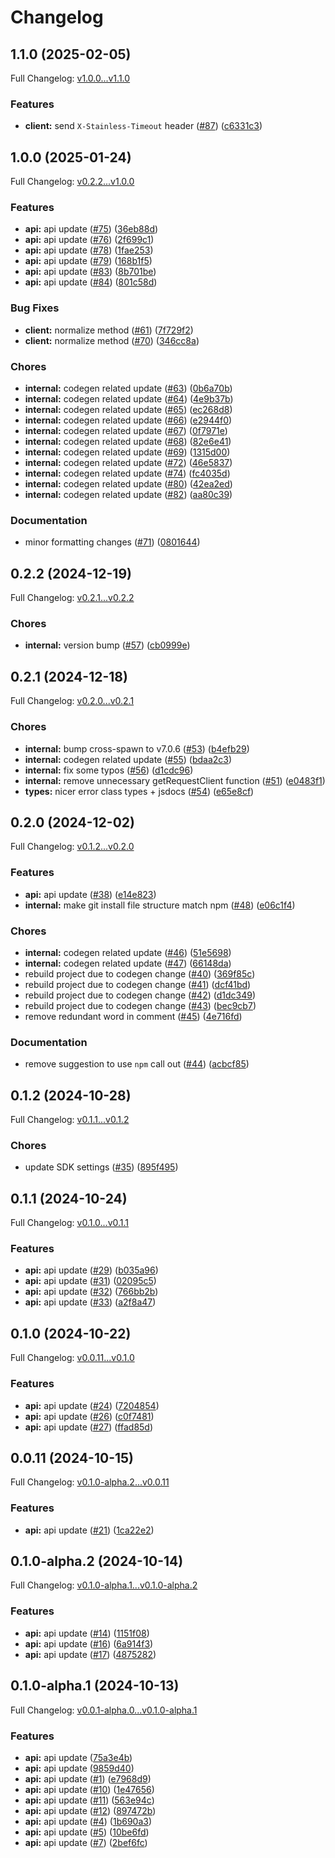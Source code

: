 # Changelog

## 1.1.0 (2025-02-05)

Full Changelog: [v1.0.0...v1.1.0](https://github.com/ArcadeAI/arcade-js/compare/v1.0.0...v1.1.0)

### Features

* **client:** send `X-Stainless-Timeout` header ([#87](https://github.com/ArcadeAI/arcade-js/issues/87)) ([c6331c3](https://github.com/ArcadeAI/arcade-js/commit/c6331c3ab890be4557ff6a1c77edfc4b230f91c3))

## 1.0.0 (2025-01-24)

Full Changelog: [v0.2.2...v1.0.0](https://github.com/ArcadeAI/arcade-js/compare/v0.2.2...v1.0.0)

### Features

* **api:** api update ([#75](https://github.com/ArcadeAI/arcade-js/issues/75)) ([36eb88d](https://github.com/ArcadeAI/arcade-js/commit/36eb88ddefc2abfb9d8f550efa20cdacdaf8f283))
* **api:** api update ([#76](https://github.com/ArcadeAI/arcade-js/issues/76)) ([2f699c1](https://github.com/ArcadeAI/arcade-js/commit/2f699c1ea33aac5bd168a9bafd8924f0185de3d3))
* **api:** api update ([#78](https://github.com/ArcadeAI/arcade-js/issues/78)) ([1fae253](https://github.com/ArcadeAI/arcade-js/commit/1fae253828f24462b3b327d03b71df0ef157efc5))
* **api:** api update ([#79](https://github.com/ArcadeAI/arcade-js/issues/79)) ([168b1f5](https://github.com/ArcadeAI/arcade-js/commit/168b1f550f966e6dd6d9d0870f1df32bb4d0eb9a))
* **api:** api update ([#83](https://github.com/ArcadeAI/arcade-js/issues/83)) ([8b701be](https://github.com/ArcadeAI/arcade-js/commit/8b701be8dc3a2ff9e623b83a601e0c3beb35889e))
* **api:** api update ([#84](https://github.com/ArcadeAI/arcade-js/issues/84)) ([801c58d](https://github.com/ArcadeAI/arcade-js/commit/801c58da6b947ecd5995740d8bf8afb74c527dd9))


### Bug Fixes

* **client:** normalize method ([#61](https://github.com/ArcadeAI/arcade-js/issues/61)) ([7f729f2](https://github.com/ArcadeAI/arcade-js/commit/7f729f27460aa59a4cc3b19c893062fcc4ca7198))
* **client:** normalize method ([#70](https://github.com/ArcadeAI/arcade-js/issues/70)) ([346cc8a](https://github.com/ArcadeAI/arcade-js/commit/346cc8a5054e6120c1d8e320c98e72e9cd07ccb6))


### Chores

* **internal:** codegen related update ([#63](https://github.com/ArcadeAI/arcade-js/issues/63)) ([0b6a70b](https://github.com/ArcadeAI/arcade-js/commit/0b6a70b4882c5b70ee0f1ee4cff5621263576e11))
* **internal:** codegen related update ([#64](https://github.com/ArcadeAI/arcade-js/issues/64)) ([4e9b37b](https://github.com/ArcadeAI/arcade-js/commit/4e9b37bb9615b1ee869c4d7116978be04bf27650))
* **internal:** codegen related update ([#65](https://github.com/ArcadeAI/arcade-js/issues/65)) ([ec268d8](https://github.com/ArcadeAI/arcade-js/commit/ec268d8b98c6a2dbf35a5ffc4006abbec2850fce))
* **internal:** codegen related update ([#66](https://github.com/ArcadeAI/arcade-js/issues/66)) ([e2944f0](https://github.com/ArcadeAI/arcade-js/commit/e2944f04cff49300381faa8a06a53fd9be23a83d))
* **internal:** codegen related update ([#67](https://github.com/ArcadeAI/arcade-js/issues/67)) ([0f7971e](https://github.com/ArcadeAI/arcade-js/commit/0f7971eff276dc2b564db624340908036fba9892))
* **internal:** codegen related update ([#68](https://github.com/ArcadeAI/arcade-js/issues/68)) ([82e6e41](https://github.com/ArcadeAI/arcade-js/commit/82e6e41b778470ce34953905c6c6b669a4ba423e))
* **internal:** codegen related update ([#69](https://github.com/ArcadeAI/arcade-js/issues/69)) ([1315d00](https://github.com/ArcadeAI/arcade-js/commit/1315d00b4573c6ba6fada3cf71df1d32b11b2ce2))
* **internal:** codegen related update ([#72](https://github.com/ArcadeAI/arcade-js/issues/72)) ([46e5837](https://github.com/ArcadeAI/arcade-js/commit/46e58375269048cf1a58445b0fe1e266d3416402))
* **internal:** codegen related update ([#74](https://github.com/ArcadeAI/arcade-js/issues/74)) ([fc4035d](https://github.com/ArcadeAI/arcade-js/commit/fc4035d1067bb9d47bcf3f018d24d1f7bb878a2e))
* **internal:** codegen related update ([#80](https://github.com/ArcadeAI/arcade-js/issues/80)) ([42ea2ed](https://github.com/ArcadeAI/arcade-js/commit/42ea2ededb9302fba24e48f7787682a7883140f3))
* **internal:** codegen related update ([#82](https://github.com/ArcadeAI/arcade-js/issues/82)) ([aa80c39](https://github.com/ArcadeAI/arcade-js/commit/aa80c39657c3cec4818f626a22a4266af1f54e94))


### Documentation

* minor formatting changes ([#71](https://github.com/ArcadeAI/arcade-js/issues/71)) ([0801644](https://github.com/ArcadeAI/arcade-js/commit/0801644c04394818799450624e5afd4ae10feff6))

## 0.2.2 (2024-12-19)

Full Changelog: [v0.2.1...v0.2.2](https://github.com/ArcadeAI/arcade-js/compare/v0.2.1...v0.2.2)

### Chores

* **internal:** version bump ([#57](https://github.com/ArcadeAI/arcade-js/issues/57)) ([cb0999e](https://github.com/ArcadeAI/arcade-js/commit/cb0999e9fcc375d85c08acc21a4e43e95322df0e))

## 0.2.1 (2024-12-18)

Full Changelog: [v0.2.0...v0.2.1](https://github.com/ArcadeAI/arcade-js/compare/v0.2.0...v0.2.1)

### Chores

* **internal:** bump cross-spawn to v7.0.6 ([#53](https://github.com/ArcadeAI/arcade-js/issues/53)) ([b4efb29](https://github.com/ArcadeAI/arcade-js/commit/b4efb29c33c1d86c867e8b0e6db90c6bcea93d92))
* **internal:** codegen related update ([#55](https://github.com/ArcadeAI/arcade-js/issues/55)) ([bdaa2c3](https://github.com/ArcadeAI/arcade-js/commit/bdaa2c373df19e60586305062c96ffc1b147522f))
* **internal:** fix some typos ([#56](https://github.com/ArcadeAI/arcade-js/issues/56)) ([d1cdc96](https://github.com/ArcadeAI/arcade-js/commit/d1cdc961e30550f7ab4098c462b214415afd982a))
* **internal:** remove unnecessary getRequestClient function ([#51](https://github.com/ArcadeAI/arcade-js/issues/51)) ([e0483f1](https://github.com/ArcadeAI/arcade-js/commit/e0483f1ac4d031c295c11c4f8870db245dd6364e))
* **types:** nicer error class types + jsdocs ([#54](https://github.com/ArcadeAI/arcade-js/issues/54)) ([e65e8cf](https://github.com/ArcadeAI/arcade-js/commit/e65e8cfd9cf4ee9cf1b36892f37981583b562b52))

## 0.2.0 (2024-12-02)

Full Changelog: [v0.1.2...v0.2.0](https://github.com/ArcadeAI/arcade-js/compare/v0.1.2...v0.2.0)

### Features

* **api:** api update ([#38](https://github.com/ArcadeAI/arcade-js/issues/38)) ([e14e823](https://github.com/ArcadeAI/arcade-js/commit/e14e82341f54796e78e301b3746aea80c83d4247))
* **internal:** make git install file structure match npm ([#48](https://github.com/ArcadeAI/arcade-js/issues/48)) ([e06c1f4](https://github.com/ArcadeAI/arcade-js/commit/e06c1f4b72c748ad63c06e7ae61139936f680c2a))


### Chores

* **internal:** codegen related update ([#46](https://github.com/ArcadeAI/arcade-js/issues/46)) ([51e5698](https://github.com/ArcadeAI/arcade-js/commit/51e569849ce471c7faf8750e4443def7bc5248c1))
* **internal:** codegen related update ([#47](https://github.com/ArcadeAI/arcade-js/issues/47)) ([66148da](https://github.com/ArcadeAI/arcade-js/commit/66148daa96b7e449f815a597c68afc699cf7ddf6))
* rebuild project due to codegen change ([#40](https://github.com/ArcadeAI/arcade-js/issues/40)) ([369f85c](https://github.com/ArcadeAI/arcade-js/commit/369f85cede6cba170eb62280dd351de2880bf4cf))
* rebuild project due to codegen change ([#41](https://github.com/ArcadeAI/arcade-js/issues/41)) ([dcf41bd](https://github.com/ArcadeAI/arcade-js/commit/dcf41bd1a68afaa51d2e8bede13303846397a810))
* rebuild project due to codegen change ([#42](https://github.com/ArcadeAI/arcade-js/issues/42)) ([d1dc349](https://github.com/ArcadeAI/arcade-js/commit/d1dc349ff31f008d44164f8bd4283237c998350d))
* rebuild project due to codegen change ([#43](https://github.com/ArcadeAI/arcade-js/issues/43)) ([bec9cb7](https://github.com/ArcadeAI/arcade-js/commit/bec9cb7f32745c81b144c0b5b5c87efeed3512fb))
* remove redundant word in comment ([#45](https://github.com/ArcadeAI/arcade-js/issues/45)) ([4e716fd](https://github.com/ArcadeAI/arcade-js/commit/4e716fd2e6fba76736e0cbb55887ec15c79551ae))


### Documentation

* remove suggestion to use `npm` call out ([#44](https://github.com/ArcadeAI/arcade-js/issues/44)) ([acbcf85](https://github.com/ArcadeAI/arcade-js/commit/acbcf85f3eb7fcb254f92289316c33b011814240))

## 0.1.2 (2024-10-28)

Full Changelog: [v0.1.1...v0.1.2](https://github.com/ArcadeAI/arcade-js/compare/v0.1.1...v0.1.2)

### Chores

* update SDK settings ([#35](https://github.com/ArcadeAI/arcade-js/issues/35)) ([895f495](https://github.com/ArcadeAI/arcade-js/commit/895f4950481a6a4d6ba01c1a8c81e46426dcd97f))

## 0.1.1 (2024-10-24)

Full Changelog: [v0.1.0...v0.1.1](https://github.com/ArcadeAI/arcade-js/compare/v0.1.0...v0.1.1)

### Features

* **api:** api update ([#29](https://github.com/ArcadeAI/arcade-js/issues/29)) ([b035a96](https://github.com/ArcadeAI/arcade-js/commit/b035a96079c2a87d14c385e255ab111802ed01af))
* **api:** api update ([#31](https://github.com/ArcadeAI/arcade-js/issues/31)) ([02095c5](https://github.com/ArcadeAI/arcade-js/commit/02095c580199a92737a8fd7cf9b23e3220ce151b))
* **api:** api update ([#32](https://github.com/ArcadeAI/arcade-js/issues/32)) ([766bb2b](https://github.com/ArcadeAI/arcade-js/commit/766bb2b8b98edeed761e70ed791a56f7ed5373b4))
* **api:** api update ([#33](https://github.com/ArcadeAI/arcade-js/issues/33)) ([a2f8a47](https://github.com/ArcadeAI/arcade-js/commit/a2f8a470d13f52d1907ac982a11103f8bfd7948c))

## 0.1.0 (2024-10-22)

Full Changelog: [v0.0.11...v0.1.0](https://github.com/ArcadeAI/arcade-js/compare/v0.0.11...v0.1.0)

### Features

* **api:** api update ([#24](https://github.com/ArcadeAI/arcade-js/issues/24)) ([7204854](https://github.com/ArcadeAI/arcade-js/commit/720485450968daaa3bc4341d5f1b11664a41aa69))
* **api:** api update ([#26](https://github.com/ArcadeAI/arcade-js/issues/26)) ([c0f7481](https://github.com/ArcadeAI/arcade-js/commit/c0f7481e9015179d44d502b86c7cb7d8cf770715))
* **api:** api update ([#27](https://github.com/ArcadeAI/arcade-js/issues/27)) ([ffad85d](https://github.com/ArcadeAI/arcade-js/commit/ffad85d96124bc9513ad1e4f046934b828269a44))

## 0.0.11 (2024-10-15)

Full Changelog: [v0.1.0-alpha.2...v0.0.11](https://github.com/ArcadeAI/arcade-js/compare/v0.1.0-alpha.2...v0.0.11)

### Features

* **api:** api update ([#21](https://github.com/ArcadeAI/arcade-js/issues/21)) ([1ca22e2](https://github.com/ArcadeAI/arcade-js/commit/1ca22e29808cf2fa8d4a864c74e84d37baa09f79))

## 0.1.0-alpha.2 (2024-10-14)

Full Changelog: [v0.1.0-alpha.1...v0.1.0-alpha.2](https://github.com/ArcadeAI/arcade-js/compare/v0.1.0-alpha.1...v0.1.0-alpha.2)

### Features

* **api:** api update ([#14](https://github.com/ArcadeAI/arcade-js/issues/14)) ([1151f08](https://github.com/ArcadeAI/arcade-js/commit/1151f0877fc108e73fe905b293e40ae51d3c4742))
* **api:** api update ([#16](https://github.com/ArcadeAI/arcade-js/issues/16)) ([6a914f3](https://github.com/ArcadeAI/arcade-js/commit/6a914f3ad24f0a794faee60ed67759ef4448178e))
* **api:** api update ([#17](https://github.com/ArcadeAI/arcade-js/issues/17)) ([4875282](https://github.com/ArcadeAI/arcade-js/commit/4875282c44ab8fe24b72e2bf43e6b7b28c211d48))

## 0.1.0-alpha.1 (2024-10-13)

Full Changelog: [v0.0.1-alpha.0...v0.1.0-alpha.1](https://github.com/ArcadeAI/arcade-js/compare/v0.0.1-alpha.0...v0.1.0-alpha.1)

### Features

* **api:** api update ([75a3e4b](https://github.com/ArcadeAI/arcade-js/commit/75a3e4b87368a6099aaa3747a258c4779a620eb9))
* **api:** api update ([9859d40](https://github.com/ArcadeAI/arcade-js/commit/9859d40462aef973df0fc322c90b190076a599af))
* **api:** api update ([#1](https://github.com/ArcadeAI/arcade-js/issues/1)) ([e7968d9](https://github.com/ArcadeAI/arcade-js/commit/e7968d9935a392a108736acfc5ea0e8816b00fc6))
* **api:** api update ([#10](https://github.com/ArcadeAI/arcade-js/issues/10)) ([1e47656](https://github.com/ArcadeAI/arcade-js/commit/1e476560fd08870d335d574397ab21c0b1de83e5))
* **api:** api update ([#11](https://github.com/ArcadeAI/arcade-js/issues/11)) ([563e94c](https://github.com/ArcadeAI/arcade-js/commit/563e94cb69fe2282f327dafa3b4011c46fae25de))
* **api:** api update ([#12](https://github.com/ArcadeAI/arcade-js/issues/12)) ([897472b](https://github.com/ArcadeAI/arcade-js/commit/897472be2a59a5af6f31b51c24558e67b095daaa))
* **api:** api update ([#4](https://github.com/ArcadeAI/arcade-js/issues/4)) ([1b690a3](https://github.com/ArcadeAI/arcade-js/commit/1b690a31872df1a5426f5b7532908cf0a63dd862))
* **api:** api update ([#5](https://github.com/ArcadeAI/arcade-js/issues/5)) ([10be6fd](https://github.com/ArcadeAI/arcade-js/commit/10be6fd731c5e171d2a897f181500e934c71528c))
* **api:** api update ([#7](https://github.com/ArcadeAI/arcade-js/issues/7)) ([2bef6fc](https://github.com/ArcadeAI/arcade-js/commit/2bef6fc7ce18294dada955a2b80a62d8c0f3e8ec))
